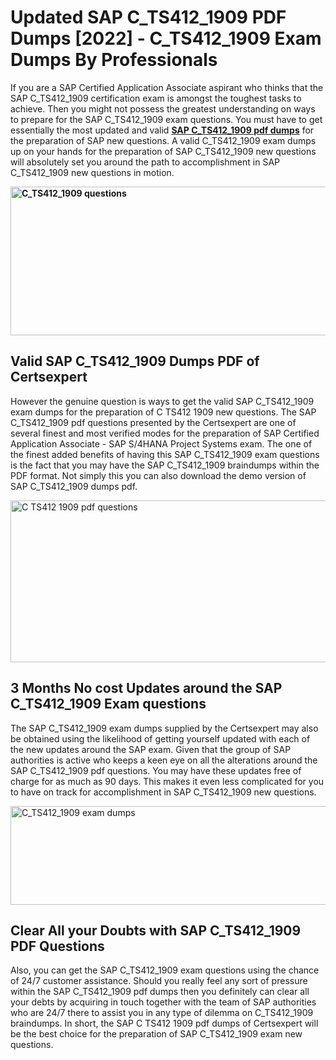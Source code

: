 <h1><strong>Updated SAP C_TS412_1909 PDF Dumps [2022] - C_TS412_1909 Exam Dumps By Professionals&nbsp;</strong></h1>
<p><span style="font-weight: 400;">If you are a SAP Certified Application Associate aspirant who thinks that the SAP C_TS412_1909 certification exam is amongst the toughest tasks to achieve. Then you might not possess the greatest understanding on ways to prepare for the SAP C_TS412_1909 exam questions. You must have to get essentially the most updated and valid <strong><a href="https://www.certsexpert.com/C_TS412_1909-pdf-questions.html">SAP C_TS412_1909 pdf dumps</a></strong> for the preparation of SAP new questions. A valid  C_TS412_1909 exam dumps up on your hands for the preparation of SAP C_TS412_1909 new questions will absolutely set you around the path to accomplishment in SAP C_TS412_1909 new questions in motion.</span></p>
<p><span style="font-weight: 400;"><strong><img style="display: block; margin-left: auto; margin-right: auto;" src="https://i.ibb.co/QXh983F/73475278-2429792180625311-4586132736837681152-n.jpg" alt="C_TS412_1909 questions" width="632" height="238" /></strong></span></p>
<h2><strong>Valid SAP C_TS412_1909 Dumps PDF of Certsexpert</strong></h2>
<p><span style="font-weight: 400;">However the genuine question is ways to get the valid SAP C_TS412_1909 exam dumps for the preparation of C TS412 1909 new questions. The SAP C_TS412_1909 pdf questions presented by the Certsexpert are one of several finest and most verified modes for the preparation of SAP Certified Application Associate - SAP S/4HANA Project Systems exam. The one of the finest added benefits of having this SAP C_TS412_1909 exam questions is the fact that you may have the SAP C_TS412_1909 braindumps within the PDF format. Not simply this you can also download the demo version of SAP C_TS412_1909 dumps pdf.</span></p>
<p><span style="font-weight: 400;"><img style="display: block; margin-left: auto; margin-right: auto;" src="https://i.ibb.co/Jd8hN2L/76714008-3182067705200142-8735104740007870464-n.jpg" alt="C TS412 1909 pdf questions" width="701" height="259" /></span></p>
<h2><strong>3 Months No cost Updates around the SAP C_TS412_1909 Exam questions</strong></h2>
<p><span style="font-weight: 400;">The SAP C_TS412_1909 exam dumps supplied by the Certsexpert may also be obtained using the likelihood of getting yourself updated with each of the new updates around the SAP exam. Given that the group of SAP authorities is active who keeps a keen eye on all the alterations around the SAP C_TS412_1909 pdf questions. You may have these updates free of charge for as much as 90 days. This makes it even less complicated for you to have on track for accomplishment in SAP C_TS412_1909 new questions.</span></p>
<p><span style="font-weight: 400;"><a href="https://www.certsexpert.com/C_TS412_1909-pdf-questions.html"><img style="display: block; margin-left: auto; margin-right: auto;" src="https://i.ibb.co/TMnKrkJ/75398236-424489711531572-5064688549987614720-n.jpg" alt="C_TS412_1909 exam dumps" width="714" height="158" /></a></span></p>
<h2><strong>Clear All your Doubts with SAP C_TS412_1909 PDF Questions</strong></h2>
<p>Also, you can get the SAP C_TS412_1909 exam questions using the chance of 24/7 customer assistance. Should you really feel any sort of pressure within the SAP C_TS412_1909 pdf dumps then you definitely can clear all your debts by acquiring in touch together with the team of SAP authorities who are 24/7 there to assist you in any type of dilemma on  C_TS412_1909 braindumps. In short, the SAP C TS412 1909 pdf dumps of Certsexpert will be the best choice for the preparation of SAP C_TS412_1909 exam new questions.</p>
